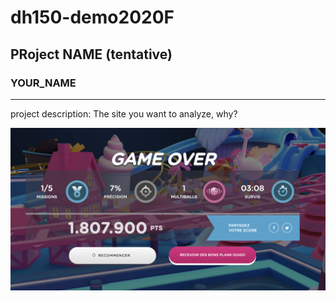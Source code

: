 # dh150-demo2020F

## PRoject NAME (tentative)

### YOUR_NAME 

----

project description: The site you want to analyze, why?

![example screenshot](./screen_shot.png)



